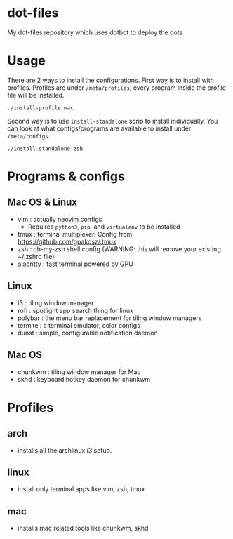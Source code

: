 # dot-files
My dot-files repository which uses dotbot to deploy the dots

# Usage
There are 2 ways to install the configurations. First way is to install with profiles. Profiles are under `/meta/profiles`, every program inside the profile file will be installed.

`./install-profile mac`

Second way is to use `install-standalone` scrip to install individually. You can look at what configs/programs are available to install under `/meta/configs`.

`./install-standalone zsh`


# Programs & configs

## Mac OS & Linux
- vim : actually neovim configs
    - Requires `python3`, `pip`, and `virtualenv` to be installed
- tmux : terminal multiplexer. Config from https://github.com/gpakosz/.tmux
- zsh : oh-my-zsh shell config (WARNING: this will remove your existing ~/.zshrc file)
- alacritty : fast terminal powered by GPU

## Linux
- i3 : tiling window manager
- rofi : spotlight app search thing for linux
- polybar : the menu bar replacement for tiling window managers
- termite : a terminal emulator, color configs
- dunst : simple, configurable notification daemon

## Mac OS
- chunkwm : tiling window manager for Mac
- skhd : keyboard hotkey daemon for chunkwm

# Profiles

## arch
- installs all the archlinux i3 setup.

## linux
- install only terminal apps like vim, zsh, tmux

## mac
- installs mac related tools like chunkwm, skhd


